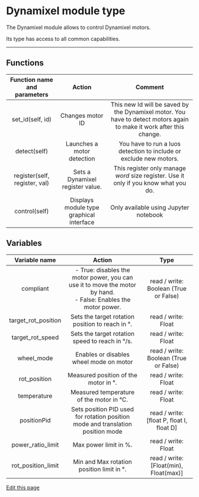 # Dynamixel module type

The Dynamixel module allows to control Dynamixel motors.

Its type has access to all common capabilities.

----

## Functions

| **Function name and parameters** | **Action** | **Comment** |
|:---:|:---:|:---:|
| set_id(self, id) | Changes motor ID | This new Id will be saved by the Dynamixel motor. You have to detect motors again to make it work after this change. |
| detect(self) | Launches a motor detection | You have to run a luos detection to include or exclude new motors. |
| register(self, register, val) | Sets a Dynamixel register value. | This register only manage *word* size register. Use it only if you know what you do. |
| control(self) | Displays module type graphical interface | Only available using Jupyter notebook |

## Variables

| **Variable name** | **Action** | **Type** |
|:---:|:---:|:---:|
| compliant | - True: disables the motor power, you can use it to move the motor by hand.<br/> - False: Enables the motor power. | read / write: Boolean (True or False) |
| target_rot_position | Sets the target rotation position to reach in °. | read / write: Float |
| target_rot_speed | Sets the target rotation speed to reach in °/s. | read / write: Float |
| wheel_mode | Enables or disables wheel mode on motor | read / write: Boolean (True or False) |
| rot_position | Measured position of the motor in °. | read / write: Float |
| temperature | Measured temperature of the motor in °C. | read / write: Float |
| positionPid | Sets position PID used for rotation position mode and translation position mode | read / write: [float P, float I, float D] |
| power_ratio_limit | Max power limit in %. | read / write: Float |
| rot_position_limit | Min and Max rotation position limit in °. | read / write: [Float(min), Float(max)] |

<div class="cust_edit_page"><a href="https://{{gh_path}}{{modules_path}}/dxl.md">Edit this page</a></div>
